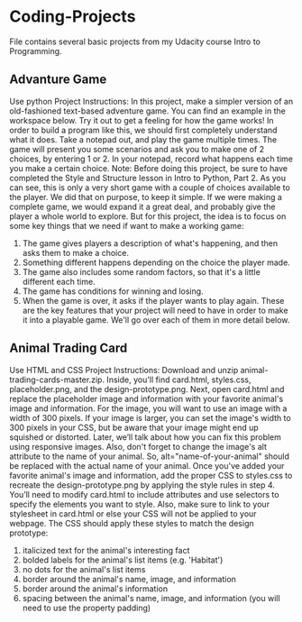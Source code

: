 # Coding-Projects
File contains several basic projects from my Udacity course Intro to Programming.

## Advanture Game
Use python
Project Instructions:
In this project, make a simpler version of an old-fashioned text-based adventure game. You can find an example in the workspace below. Try it out to get a feeling for how the game works!
In order to build a program like this, we should first completely understand what it does. Take a notepad out, and play the game multiple times. The game will present you some scenarios and ask you to make one of 2 choices, by entering 1 or 2. In your notepad, record what happens each time you make a certain choice.
Note: Before doing this project, be sure to have completed the Style and Structure lesson in Intro to Python, Part 2.
As you can see, this is only a very short game with a couple of choices available to the player. We did that on purpose, to keep it simple. If we were making a complete game, we would expand it a great deal, and probably give the player a whole world to explore. But for this project, the idea is to focus on some key things that we need if want to make a working game:
  1.	The game gives players a description of what's happening, and then asks them to make a choice.
  2.	Something different happens depending on the choice the player made.
  3.	The game also includes some random factors, so that it's a little different each time.
  4.	The game has conditions for winning and losing.
  5.	When the game is over, it asks if the player wants to play again.
These are the key features that your project will need to have in order to make it into a playable game. We'll go over each of them in more detail below.

## Animal Trading Card
Use HTML and CSS
Project Instructions:
Download and unzip animal-trading-cards-master.zip. Inside, you'll find card.html, styles.css, placeholder.png, and the design-prototype.png.
Next, open card.html and replace the placeholder image and information with your favorite animal's image and information. For the image, you will want to use an image with a width of 300 pixels. If your image is larger, you can set the image's width to 300 pixels in your CSS, but be aware that your image might end up squished or distorted. Later, we’ll talk about how you can fix this problem using responsive images. Also, don't forget to change the image's alt attribute to the name of your animal. So, alt="name-of-your-animal" should be replaced with the actual name of your animal.
Once you've added your favorite animal's image and information, add the proper CSS to styles.css to recreate the design-prototype.png by applying the style rules in step 4. You’ll need to modify card.html to include attributes and use selectors to specify the elements you want to style. Also, make sure to link to your stylesheet in card.html or else your CSS will not be applied to your webpage.
The CSS should apply these styles to match the design prototype:
  1.	italicized text for the animal's interesting fact
  2.	bolded labels for the animal's list items (e.g. 'Habitat')
  3.	no dots for the animal's list items
  4.	border around the animal's name, image, and information
  5.	border around the animal's information
  6.	spacing between the animal's name, image, and information (you will need to use the property padding)
  
  


